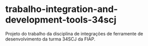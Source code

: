 # trabalho-integration-and-development-tools-34scj
Projeto do trabalho da disciplina de integrações de ferramente de desenvolvimento da turma 34SCJ da FIAP.
